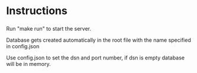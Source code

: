 # Instructions

###
Run "make run" to start the server.

Database gets created automatically in the root file with the name specified in config.json

Use config.json to set the dsn and port number, if dsn is empty database will be in memory.
